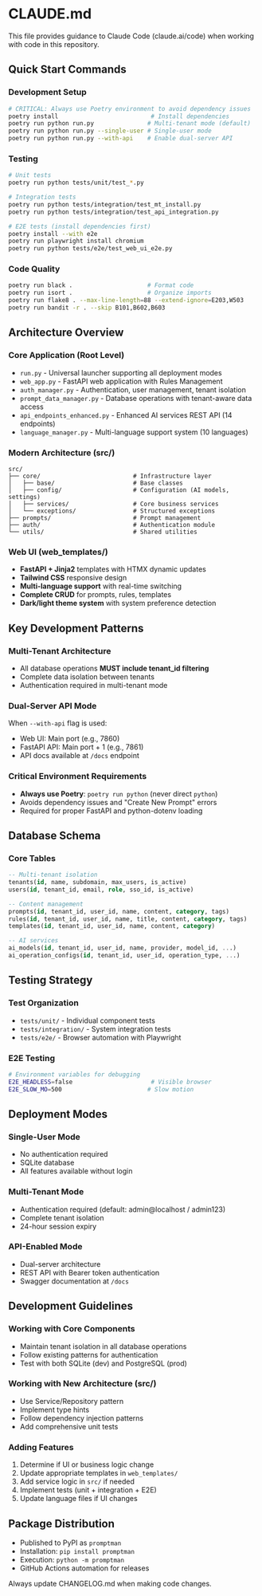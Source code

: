 # CLAUDE.md

This file provides guidance to Claude Code (claude.ai/code) when working with code in this repository.

## Quick Start Commands

### Development Setup

```bash
# CRITICAL: Always use Poetry environment to avoid dependency issues
poetry install                          # Install dependencies
poetry run python run.py               # Multi-tenant mode (default)
poetry run python run.py --single-user # Single-user mode
poetry run python run.py --with-api    # Enable dual-server API
```

### Testing

```bash
# Unit tests
poetry run python tests/unit/test_*.py

# Integration tests
poetry run python tests/integration/test_mt_install.py
poetry run python tests/integration/test_api_integration.py

# E2E tests (install dependencies first)
poetry install --with e2e
poetry run playwright install chromium
poetry run python tests/e2e/test_web_ui_e2e.py
```

### Code Quality

```bash
poetry run black .                     # Format code
poetry run isort .                     # Organize imports
poetry run flake8 . --max-line-length=88 --extend-ignore=E203,W503
poetry run bandit -r . --skip B101,B602,B603
```

## Architecture Overview

### Core Application (Root Level)

- `run.py` - Universal launcher supporting all deployment modes
- `web_app.py` - FastAPI web application with Rules Management
- `auth_manager.py` - Authentication, user management, tenant isolation
- `prompt_data_manager.py` - Database operations with tenant-aware data access
- `api_endpoints_enhanced.py` - Enhanced AI services REST API (14 endpoints)
- `language_manager.py` - Multi-language support system (10 languages)

### Modern Architecture (src/)

```text
src/
├── core/                          # Infrastructure layer
│   ├── base/                      # Base classes
│   ├── config/                    # Configuration (AI models, settings)
│   ├── services/                  # Core business services
│   └── exceptions/                # Structured exceptions
├── prompts/                       # Prompt management
├── auth/                          # Authentication module
└── utils/                         # Shared utilities
```

### Web UI (web_templates/)

- **FastAPI + Jinja2** templates with HTMX dynamic updates
- **Tailwind CSS** responsive design
- **Multi-language support** with real-time switching
- **Complete CRUD** for prompts, rules, templates
- **Dark/light theme system** with system preference detection

## Key Development Patterns

### Multi-Tenant Architecture

- All database operations **MUST include tenant_id filtering**
- Complete data isolation between tenants
- Authentication required in multi-tenant mode

### Dual-Server API Mode

When `--with-api` flag is used:

- Web UI: Main port (e.g., 7860)
- FastAPI API: Main port + 1 (e.g., 7861)
- API docs available at `/docs` endpoint

### Critical Environment Requirements

- **Always use Poetry**: `poetry run python` (never direct `python`)
- Avoids dependency issues and "Create New Prompt" errors
- Required for proper FastAPI and python-dotenv loading

## Database Schema

### Core Tables

```sql
-- Multi-tenant isolation
tenants(id, name, subdomain, max_users, is_active)
users(id, tenant_id, email, role, sso_id, is_active)

-- Content management
prompts(id, tenant_id, user_id, name, content, category, tags)
rules(id, tenant_id, user_id, name, title, content, category, tags)
templates(id, tenant_id, user_id, name, content, category)

-- AI services
ai_models(id, tenant_id, user_id, name, provider, model_id, ...)
ai_operation_configs(id, tenant_id, user_id, operation_type, ...)
```

## Testing Strategy

### Test Organization

- `tests/unit/` - Individual component tests
- `tests/integration/` - System integration tests
- `tests/e2e/` - Browser automation with Playwright

### E2E Testing

```bash
# Environment variables for debugging
E2E_HEADLESS=false                      # Visible browser
E2E_SLOW_MO=500                        # Slow motion
```

## Deployment Modes

### Single-User Mode

- No authentication required
- SQLite database
- All features available without login

### Multi-Tenant Mode

- Authentication required (default: admin@localhost / admin123)
- Complete tenant isolation
- 24-hour session expiry

### API-Enabled Mode

- Dual-server architecture
- REST API with Bearer token authentication
- Swagger documentation at `/docs`

## Development Guidelines

### Working with Core Components

- Maintain tenant isolation in all database operations
- Follow existing patterns for authentication
- Test with both SQLite (dev) and PostgreSQL (prod)

### Working with New Architecture (src/)

- Use Service/Repository pattern
- Implement type hints
- Follow dependency injection patterns
- Add comprehensive unit tests

### Adding Features

1. Determine if UI or business logic change
2. Update appropriate templates in `web_templates/`
3. Add service logic in `src/` if needed
4. Implement tests (unit + integration + E2E)
5. Update language files if UI changes

## Package Distribution

- Published to PyPI as `promptman`
- Installation: `pip install promptman`
- Execution: `python -m promptman`
- GitHub Actions automation for releases

Always update CHANGELOG.md when making code changes.